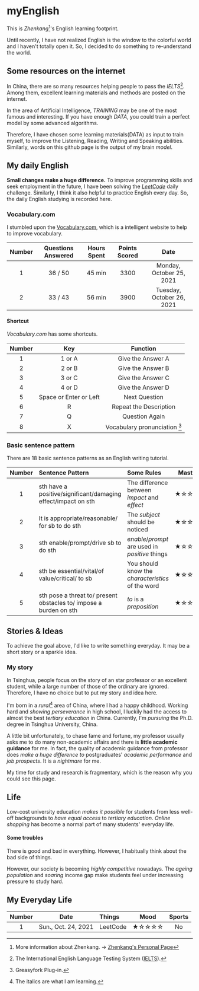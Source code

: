# myEnglish

This is _Zhenkang_[^my]'s English learning footprint.

Until recently, I have not realized English is the window to the colorful world and I haven't totally open it.
So, I decided to do something to re-understand the world.

## Some resources on the internet

In China, there are so many resources helping people to pass the _IELTS_[^ielts]. Among them, excellent learning materials and methods are posted on the internet.

In the area of Artificial Intelligence, _TRAINING_ may be one of the most famous and interesting. If you have enough _DATA_, you could train a perfect model by some advanced algorithms.

Therefore, I have chosen some learning materials(DATA) as input to train myself, to improve the Listening, Reading, Writing and Speaking abilities.
Similarly, words on this github page is the output of my brain _model_.

## My daily English

**Small changes make a huge difference.** To improve programming skills and seek employment in the future, I have been solving the _[LeetCode](https://github.com/qizhenkang/myLeetCode)_ daily challenge.
Similarly, I think it also helpful to practice English every day.
So, the daily English studying is recorded here.

### Vocabulary.com

I stumbled upon the [Vocabulary.com](https://www.vocabulary.com/), which is a intelligent website to help to improve vocabulary.

| Number | Questions Answered | Hours Spent | Points Scored |           Date            |
| :----: | :----------------: | :---------: | :-----------: | :-----------------------: |
|   1    |      36 / 50       |   45 min    |     3300      | Monday, October 25, 2021  |
|   2    |      33 / 43       |   56 min    |     3900      | Tuesday, October 26, 2021 |

#### Shortcut

_Vocabulary.com_ has some shortcuts.

| Number |          Key           |              Function               |
| :----: | :--------------------: | :---------------------------------: |
|   1    |         1 or A         |          Give the Answer A          |
|   2    |         2 or B         |          Give the Answer B          |
|   3    |         3 or C         |          Give the Answer C          |
|   4    |         4 or D         |          Give the Answer D          |
|   5    | Space or Enter or Left |            Next Question            |
|   6    |           R            |       Repeat the Description        |
|   7    |           Q            |           Question Again            |
|   8    |           X            | Vocabulary pronunciation [^plug-in] |

### Basic sentence pattern

There are 18 basic sentence patterns as an English writing tutorial.

| Number | Sentence Pattern                                                   | Some Rules                                        | Mastery |
| :----: | :----------------------------------------------------------------- | :------------------------------------------------ | :-----: |
|   1    | sth have a positive/significant/damaging effect/impact on sth      | The difference between _impact_ and _effect_      |  ★☆☆☆☆  |
|   2    | It is appropriate/reasonable/ for sb to do sth                     | The _subject_ should be noticed                   |  ★☆☆☆☆  |
|   3    | sth enable/prompt/drive sb to do sth                               | _enable_/_prompt_ are used in _positive_ things   |  ★☆☆☆☆  |
|   4    | sth be essential/vital/of value/critical/ to sb                    | You should know the _characteristics_ of the word |  ★☆☆☆☆  |
|   5    | sth pose a threat to/ present obstacles to/ impose a burden on sth | _to_ is a _preposition_                           |  ★☆☆☆☆  |

## Stories & Ideas

To achieve the goal above, I'd like to write something everyday. It may be a short story or a sparkle idea.

### My story

In Tsinghua, people focus on the story of an star professor or an excellent student, while a large number of those of the ordinary are ignored. Therefore, I have no choice but to put my story and idea here.

I'm born in a _rural_[^vocabulary] area of China, where I had a happy childhood. Working hard and _showing perseverance_ in high school, I luckily had the access to almost the best _tertiary education_ in China. Currently, I'm _pursuing_ the Ph.D. degree in Tsinghua University, China.

A little bit unfortunately, to chase fame and fortune, my professor usually asks me to do many non-academic affairs and there is **little academic guidance** for me.
In fact, the quality of academic guidance from professor does _make a huge difference to_ postgraduates' _academic performance_ and _job prospects_.
It is a _nightmare_ for me.

My time for study and research is fragmentary, which is the reason why you could see this page.

<!-- ### About

I'd like to write something about my life, from the perspective of a native resident. -->

## Life

Low-cost university education _makes it possible_ for students from less well-off backgrounds to _have equal access_ to _tertiary education_.
_Online shopping_ has become a normal part of many students' everyday life.

#### Some troubles

There is good and bad in everything. However, I habitually think about the bad side of things.

However, our society is becoming _highly competitive_ nowadays.
The _ageing population_ and _soaring_ income gap make students feel under increasing pressure to study hard.

<!-- ### Why is English so significant for non-native English people  -->

<!-- show perseverance -->

<!-- make a decent living -->

## My Everyday Life

| Number |        Date         | Things   | Mood  | Sports |
| :----: | :-----------------: | :------- | :---: | :----: |
|   1    | Sun., Oct. 24, 2021 | LeetCode | ★☆☆☆☆ |   No   |

[^my]: More information about Zhenkang. -> [Zhenkang's Personal Page](https://qizhenkang.github.io/)
[^ielts]: The International English Language Testing System ([IELTS](https://www.ielts.org/)).
[^vocabulary]: The italics are what I am learning.
[^plug-in]: Greasyfork Plug-in.

<!-- [^3]: The structure of the sentence. -->
